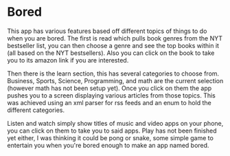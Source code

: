 # Bored
This app has various features based off different topics of things to do when you are bored. The first is read which pulls book genres from the NYT bestseller list, you can then choose a genre and see the top books within it (all based on the NYT bestsellers). Also you can click on the book to take you to its amazon link if you are interested.

Then there is the learn section, this has several categories to choose from. Business, Sports, Science, Programming, and math are the current selection (however math has not been setup yet). Once you click on them the app pushes you to a screen displaying various articles from those topics. This was achieved using an xml parser for rss feeds and an enum to hold the different categories.

Listen and watch simply show titles of music and video apps on your phone, you can click on them to take you to said apps. Play has not been finished yet either, I was thinking it could be pong or snake, some simple game to entertain you when you're bored enough to make an app named bored.
